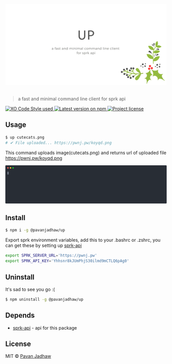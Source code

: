 <div align="center">
	<div>
		<img src=".hero.png" alt="up">
	</div>
	<br>
</div>

> a fast and minimal command line client for sprk api

<p align="left">
	<!-- Code Style - XO-Prettier -->
  <a href="https://github.com/xojs/xo">
    <img src="https://img.shields.io/badge/code_style-XO+Prettier-5ed9c7.svg" alt="XO Code Style used"/>
  </a>
	<!-- Version - npm -->
	<a href="https://www.npmjs.com/package/@pavanjadhaw/up">
    <img src="https://img.shields.io/npm/v/@pavanjadhaw/up.svg" alt="Latest version on npm" />
  </a>
	<!-- License - MIT -->
  <a href="https://github.com/pavanjadhaw/up/blob/master/license">
    <img src="https://img.shields.io/github/license/pavanjadhaw/up.svg" alt="Project license" />
  </a>
</p>

## Usage

```sh
$ up cutecats.png
# ✔ File uploaded... https://pwnj.pw/koyqd.png
```

This command uploads image(cutecats.png) and returns url of uploaded file https://pwnj.pw/koyqd.png

<p align="center">
  <img src="./demo.svg">
</p>

## Install

```sh
$ npm i -g @pavanjadhaw/up
```

Export sprk environment variables, add this to your .bashrc or .zshrc,
you can get these by setting up [sprk-api](https://github.com/Sparkenstein/sprk)

```sh
export SPRK_SERVER_URL='https://pwnj.pw'
export SPRK_API_KEY='Yhhsnr8kJUmPhjS30ilmd9mCTLQ6pAg0'
```

## Uninstall

It's sad to see you go :(

```sh
$ npm uninstall -g @pavanjadhaw/up
```

## Depends

- [sprk-api](https://github.com/Sparkenstein/sprk) - api for this package

## License

MIT © [Pavan Jadhaw](https://pavanjadhaw.me)
